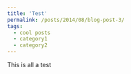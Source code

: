 ```yaml
---
title: 'Test'
permalink: /posts/2014/08/blog-post-3/
tags:
  - cool posts
  - category1
  - category2
---
```


This is all a test
